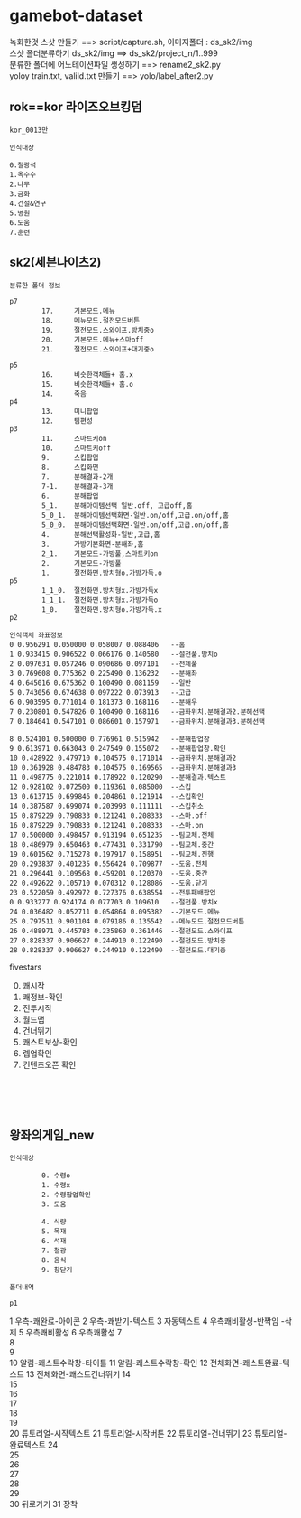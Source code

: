 # gamebot-dataset

녹화한것 스샷 만들기 ==> script/capture.sh, 이미지폴더 : ds_sk2/img   
스샷 폴더분류하기 ds_sk2/img ==> ds_sk2/project_n/1..999   
분류한 폴더에 어노테이션파일 생성하기 ==> rename2_sk2.py   
yoloy train.txt, valild.txt 만들기 ==> yolo/label_after2.py

## rok==kor 라이즈오브킹덤
```
kor_0013만

```
   
```
인식대상

0.철광석
1.옥수수
2.나무
3.금화
4.건설&연구
5.병원
6.도움
7.훈련

```
## sk2(세븐나이츠2) 
```
분류한 폴더 정보

p7      
        17.     기본모드.메뉴
        18.     메뉴모드.절전모드버튼
        19.     절전모드.스와이프.방치중o
        20.     기본모드.메뉴+스마off
        21.     절전모드.스와이프+대기중o

p5
        16.     비슷한객체들+ 홈.x 
        15.     비슷한객체들+ 홈.o
        14.     죽음
p4
        13.     미니팝업
        12.     팀편성
p3
        11.     스마트키on
        10.     스마트키off
        9.      스킵팝업
        8.      스킵화면
        7.      분해결과-2개
        7-1.    분해결과-3개
        6.      분해팝업
        5_1.    분해아이템선택 일반.off, 고급off,홈
        5_0_1.  분해아이템선택화면-일반.on/off,고급.on/off,홈
        5_0_0.  분해아이템선택화면-일반.on/off,고급.on/off,홈
        4.      분해선택활성화-일반,고급,홈
        3.      가방기본화면-분해좌,홈
        2_1.    기본모드-가방풀,스마트키on
        2.      기본모드-가방풀
        1.      절전화면.방치형o.가방가득.o
p5
        1_1_0.  절전화면.방치형x.가방가득x
        1_1_1.  절전화면.방치형x.가방가득o
        1_0.    절전화면.방치형o.가방가득.x
p2        
```
```
인식객체 좌표정보
0 0.956291 0.050000 0.058007 0.088406   --홈
1 0.933415 0.906522 0.066176 0.140580   --절전풀.방치o
2 0.097631 0.057246 0.090686 0.097101   --전체풀
3 0.769608 0.775362 0.225490 0.136232   --분해좌
4 0.645016 0.675362 0.100490 0.081159   --일반
5 0.743056 0.674638 0.097222 0.073913   --고급
6 0.903595 0.771014 0.181373 0.168116   --분해우
7 0.230801 0.547826 0.100490 0.168116   --금화위치.분해결과2.분해선택
7 0.184641 0.547101 0.086601 0.157971   --금화위치.분해결과3.분해선택

8 0.524101 0.500000 0.776961 0.515942   --분해팝업창
9 0.613971 0.663043 0.247549 0.155072   --분해팝업창.확인
10 0.428922 0.479710 0.104575 0.171014  --금화위치.분해결과2
10 0.361928 0.484783 0.104575 0.169565  --금화위치.분해결과3
11 0.498775 0.221014 0.178922 0.120290  --분해결과.텍스트
12 0.928102 0.072500 0.119361 0.085000  --스킵
13 0.613715 0.699846 0.204861 0.121914  --스킵확인
14 0.387587 0.699074 0.203993 0.111111  --스킵취소
15 0.879229 0.790833 0.121241 0.208333  --스마.off
16 0.879229 0.790833 0.121241 0.208333  --스마.on
17 0.500000 0.498457 0.913194 0.651235  --팀교체.전체
18 0.486979 0.650463 0.477431 0.331790  --팀교체.중간
19 0.601562 0.715278 0.197917 0.158951  --팀교체.진행
20 0.293837 0.401235 0.556424 0.709877  --도움.전체
21 0.296441 0.109568 0.459201 0.120370  --도움.중간
22 0.492622 0.105710 0.070312 0.128086  --도움.닫기
23 0.522059 0.492972 0.727376 0.638554  --전투패배팝업
0 0.933277 0.924174 0.077703 0.109610   --절전풀.방치x
24 0.036482 0.052711 0.054864 0.095382  --기본모드.메뉴
25 0.797511 0.901104 0.079186 0.135542  --메뉴모드.절전모드버튼
26 0.488971 0.445783 0.235860 0.361446  --절전모드.스와이프
27 0.828337 0.906627 0.244910 0.122490  --절전모드.방치중
28 0.828337 0.906627 0.244910 0.122490  --절전모드.대기중

```
fivestars

0. 쾌시작
1. 쾌정보-확인
2. 전투시작
3. 월드맵
4. 건너뛰기
5. 쾌스트보상-확인
6. 렙업확인
7. 컨텐츠오픈 확인

```





```
## 왕좌의게임_new

```
인식대상

        0. 수령o
        1. 수령x
        2. 수령팝업확인
        3. 도움
        
        4. 식량
        5. 목재
        6. 석재
        7. 철광
        8. 음식
        9. 창닫기
```


```
폴더내역

p1         
```


1	우측-쾌완료-아이콘
2	우측-쾌받기-텍스트
3	자동텍스트
4	우측쾌비활성-반짝임 -삭제
5	우측쾌비활성
6	우측쾌활성
7	
8	
9	
10	알림-쾌스트수락창-타이틀
11	알림-쾌스트수락창-확인
12	전체화면-쾌스트완료-텍스트
13	전체화면-쾌스트건너뛰기
14	
15	
16	
17	
18	
19	
20	튜토리얼-시작텍스트
21	튜토리얼-시작버튼
22	튜토리얼-건너뛰기
23	튜토리얼-완료텍스트
24	
25	
26	
27	
28	
29	
30	뒤로가기
31	장착